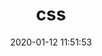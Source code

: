 ---
pageComponent: 
  name: Catalogue
  data: 
    key: css
    imgUrl: https://cdn.jsdelivr.net/gh/xugaoyi/image_store/blog/20200112120340.png
    description: 层叠样式表
title: css
date: 2020-01-12 11:51:53
permalink: /core/css
article: false
comment: false
editLink: false
---